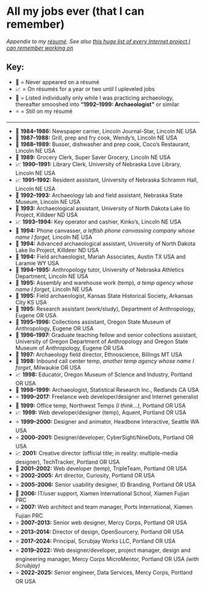 All my jobs ever (that I can remember)
======================================

*Appendix to my [résumé](https://github.com/axoplasm/axoplasm/blob/main/resume.markdown). See also [this huge list of every Internet project I can remember working on](https://github.com/axoplasm/axoplasm/blob/main/web-things.md)*

Key:
----

* 🚫 = Never appeared on a résumé
* 📈 = On résumés for a year or two until I upleveled jobs
* 🪏 = Listed individually only while I was practicing archaeology, thereafter smooshed into **“1992–1999: Archaeologist”** or similar
* ⭐️ = Still on my résumé

-----

* 🚫 **1984–1986:** Newspaper carrier, Lincoln Journal-Star, Lincoln NE USA
* 🚫 **1987–1988:** Grill, prep and fry cook, Wendy’s, Lincoln NE USA
* 🚫 **1988–1989:** Busser, dishwasher and prep cook, Coco’s Restaurant, Lincoln NE USA
* 🚫 **1989:** Grocery Clerk, Super Saver Grocery, Lincoln NE USA
* 📈 **1990–1991:** Library Clerk, University of Nebraska Love Library, Lincoln NE USA
* 📈 **1991–1992:** Resident assistant, University of Nebraska Schramm Hall, Lincoln NE USA
* 🪏 **1992–1993:** Archaeology lab and field assistant, Nebraska State Museum, Lincoln NE USA
* 🪏 **1993:** Archaeological assistant, University of North Dakota Lake Ilo Project, Killdeer ND USA
* 📈 **1993–1994:** Key operator and cashier, Kinko’s, Lincoln NE USA
* 🚫 **1994:** Phone canvasser, *a leftish phone canvassing company whose name I forget,* Lincoln NE USA
* 🪏 **1994:** Advanced archaeological assistant, University of North Dakota Lake Ilo Project, Killdeer ND USA
* 🪏 **1994:** Field archaeologist, Mariah Associates, Austin TX USA and Laramie WY USA
* 🚫 **1994–1995:** Anthropology tutor, University of Nebraska Athletics Department, Lincoln NE USA
* 🚫 **1995:** Assembly and warehouse work (temp), *a temp agency whose name I forget*, Lincoln NE USA
* 🪏 **1995:** Field archaeologist, Kansas State Historical Society, Arkansas City KS USA
* 🪏 **1995:** Research assistant (work/study), Department of Anthropology, Eugene OR USA 
* 🪏 **1995–1996:** Collections assistant, Oregon State Museum of Anthropology, Eugene OR USA
* 🪏 **1996–1997:** Graduate teaching fellow and senior collections assistant, University of Oregon Department of Anthropology and Oregon State Museum of Anthropology, Eugene OR USA
* 🪏 **1997:** Archaeology field director, Ethnoscience, Billings MT USA
* 🚫 **1998:** Inbound call center temp, *another temp agency whose name I forget*, Milwaukie OR USA
* 📈 **1998:** Educator, Oregon Museum of Science and Industry, Portland OR USA
* 🪏 **1998–1999:** Archaeologist, Statistical Research Inc., Redlands CA USA
* ⭐️ **1999–2017:** Freelance web developer/designer and Internet generalist
* 🚫 **1999:** Office temp, Northwest Temps *(I think…)*, Portland OR USA
* 📈 **1999:** Web developer/designer (temp), Aquent, Portland OR USA
* ⭐️ **1999–2000:** Designer and animator, Headbone Interactive, Seattle WA USA
* ⭐️ **2000–2001:** Designer/developer, CyberSight/NineDots, Portland OR USA
* 📈 **2001:** Creative director (official title; in reality: multiple-media designer), TechTracker, Portland OR USA
* 🚫 **2001–2002:** Web developer (temp), TripleTeam, Portland OR USA
* ⭐️ **2002–2005:** Art director, Curiosity, Portland OR USA
* ⭐️ **2005–2006:** Senior usability designer, ID Branding, Portland OR USA
* 🚫 **2006:** IT/user support, Xiamen International School, Xiamen Fujian PRC
* ⭐️ **2007:** Web architect and team manager, Ports International, Xiamen Fujian PRC
* ⭐️ **2007–2013:** Senior web designer, Mercy Corps, Portland OR USA
* ⭐️ **2013–2014:** Director of design, OpenSourcery, Portland OR USA
* ⭐️ **2017–2024:** Principal, Scrubjay Works LLC, Portland OR USA
* ⭐️ **2019–2022:** Web designer/developer, project manager, design and engineering manager, Mercy Corps MicroMentor, Portland OR USA *(with Scrubjay)*
* ⭐️ **2022–2025:** Senior engineer, Data Services, Mercy Corps, Portland OR USA


